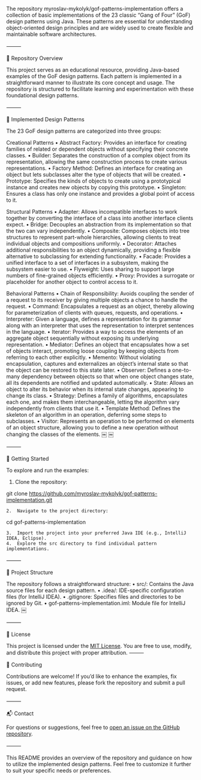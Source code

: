 The repository myroslav-mykolyk/gof-patterns-implementation offers a collection of basic implementations of the 23 classic “Gang of Four” (GoF) design patterns using Java. These patterns are essential for understanding object-oriented design principles and are widely used to create flexible and maintainable software architectures.

⸻

📘 Repository Overview

This project serves as an educational resource, providing Java-based examples of the GoF design patterns. Each pattern is implemented in a straightforward manner to illustrate its core concept and usage. The repository is structured to facilitate learning and experimentation with these foundational design patterns.

⸻

🧱 Implemented Design Patterns

The 23 GoF design patterns are categorized into three groups:

Creational Patterns
•	Abstract Factory: Provides an interface for creating families of related or dependent objects without specifying their concrete classes.
•	Builder: Separates the construction of a complex object from its representation, allowing the same construction process to create various representations.
•	Factory Method: Defines an interface for creating an object but lets subclasses alter the type of objects that will be created.
•	Prototype: Specifies the kinds of objects to create using a prototypical instance and creates new objects by copying this prototype.
•	Singleton: Ensures a class has only one instance and provides a global point of access to it.

Structural Patterns
•	Adapter: Allows incompatible interfaces to work together by converting the interface of a class into another interface clients expect.
•	Bridge: Decouples an abstraction from its implementation so that the two can vary independently.
•	Composite: Composes objects into tree structures to represent part-whole hierarchies, allowing clients to treat individual objects and compositions uniformly.
•	Decorator: Attaches additional responsibilities to an object dynamically, providing a flexible alternative to subclassing for extending functionality.
•	Facade: Provides a unified interface to a set of interfaces in a subsystem, making the subsystem easier to use.
•	Flyweight: Uses sharing to support large numbers of fine-grained objects efficiently.
•	Proxy: Provides a surrogate or placeholder for another object to control access to it.

Behavioral Patterns
•	Chain of Responsibility: Avoids coupling the sender of a request to its receiver by giving multiple objects a chance to handle the request.
•	Command: Encapsulates a request as an object, thereby allowing for parameterization of clients with queues, requests, and operations.
•	Interpreter: Given a language, defines a representation for its grammar along with an interpreter that uses the representation to interpret sentences in the language.
•	Iterator: Provides a way to access the elements of an aggregate object sequentially without exposing its underlying representation.
•	Mediator: Defines an object that encapsulates how a set of objects interact, promoting loose coupling by keeping objects from referring to each other explicitly.
•	Memento: Without violating encapsulation, captures and externalizes an object’s internal state so that the object can be restored to this state later.
•	Observer: Defines a one-to-many dependency between objects so that when one object changes state, all its dependents are notified and updated automatically.
•	State: Allows an object to alter its behavior when its internal state changes, appearing to change its class.
•	Strategy: Defines a family of algorithms, encapsulates each one, and makes them interchangeable, letting the algorithm vary independently from clients that use it.
•	Template Method: Defines the skeleton of an algorithm in an operation, deferring some steps to subclasses.
•	Visitor: Represents an operation to be performed on elements of an object structure, allowing you to define a new operation without changing the classes of the elements. ￼ ￼

⸻

🚀 Getting Started

To explore and run the examples:
1.	Clone the repository:

git clone https://github.com/myroslav-mykolyk/gof-patterns-implementation.git


	2.	Navigate to the project directory:

cd gof-patterns-implementation


	3.	Import the project into your preferred Java IDE (e.g., IntelliJ IDEA, Eclipse).
	4.	Explore the src directory to find individual pattern implementations.

⸻

📂 Project Structure

The repository follows a straightforward structure:
•	src/: Contains the Java source files for each design pattern.
•	.idea/: IDE-specific configuration files (for IntelliJ IDEA).
•	.gitignore: Specifies files and directories to be ignored by Git.
•	gof-patterns-implementation.iml: Module file for IntelliJ IDEA. ￼

⸻

📄 License

This project is licensed under the [MIT License](./LICENSE).
You are free to use, modify, and distribute this project with proper attribution.
⸻

🙌 Contributing

Contributions are welcome! If you’d like to enhance the examples, fix issues, or add new features, please fork the repository and submit a pull request.

⸻

📬 Contact

For questions or suggestions, feel free to [open an issue on the GitHub repository](https://github.com/myroslav-mykolyk/gof-patterns-implementation/issues).

⸻

This README provides an overview of the repository and guidance on how to utilize the implemented design patterns. Feel free to customize it further to suit your specific needs or preferences.